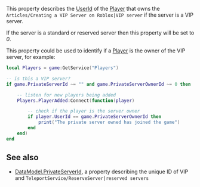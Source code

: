 This property describes the [UserId](https://developer.roblox.com/en-us/api-reference/property/Player/UserId) of the [Player](https://developer.roblox.com/en-us/api-reference/class/Player) that owns the `Articles/Creating a VIP Server on Roblox|VIP server` if the server is a VIP server.

If the server is a standard or reserved server then this property will be set to _0_.

This property could be used to identify if a [Player](https://developer.roblox.com/en-us/api-reference/class/Player) is the owner of the VIP server, for example:

```lua
local Players = game:GetService("Players")

-- is this a VIP server?
if game.PrivateServerId ~= "" and game.PrivateServerOwnerId ~= 0 then

    -- listen for new players being added
    Players.PlayerAdded:Connect(function(player)

        -- check if the player is the server owner
        if player.UserId == game.PrivateServerOwnerId then
            print("The private server owned has joined the game")
        end
    end)
end
``` 

See also
--------

*   [DataModel.PrivateServerId](https://developer.roblox.com/en-us/api-reference/property/DataModel/PrivateServerId), a property describing the unique ID of VIP and `TeleportService/ReserveServer|reserved servers`